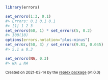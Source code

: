 ``` r
library(errors)

set_errors(1:3, 0.1)
#> Errors: 0.1 0.1 0.1
#> [1] 1 2 3
set_errors(60, 1) * set_errors(5, 0.2)
#> 300(10)
options(errors.notation="plus-minus")
set_errors(50, 3) / set_errors(9.81, 0.045)
#> 5.1 ± 0.3

set_errors(NA, 0.3)
#> NA ± NA
```

<sup>Created on 2021-03-14 by the [reprex package](https://reprex.tidyverse.org) (v1.0.0)</sup>
